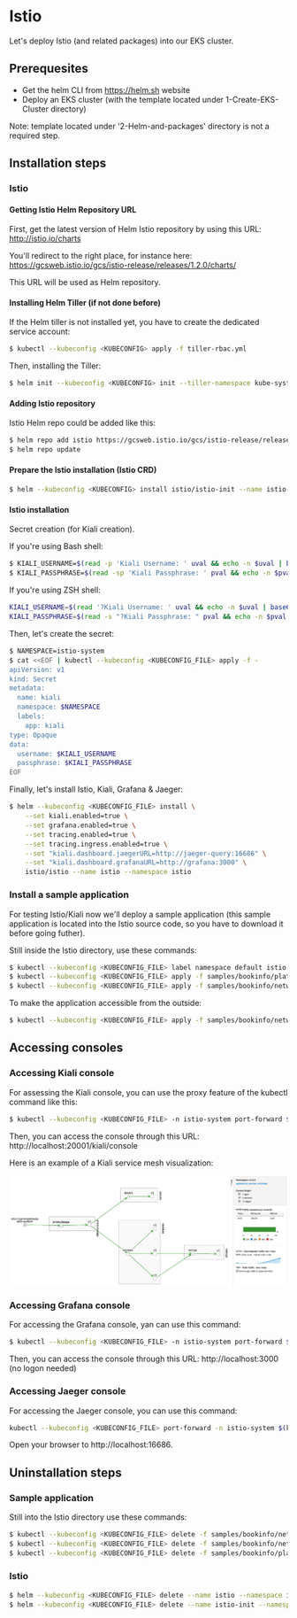 # Istio

Let's deploy Istio (and related packages) into our EKS cluster.

## Prerequesites

- Get the helm CLI from https://helm.sh website
- Deploy an EKS cluster (with the template located under 1-Create-EKS-Cluster directory)

Note: template located under '2-Helm-and-packages' directory is not a required 
step.

## Installation steps

### Istio

#### Getting Istio Helm Repository URL

First, get the latest version of Helm Istio repository by using this URL:
http://istio.io/charts

You'll redirect to the right place, for instance here:
https://gcsweb.istio.io/gcs/istio-release/releases/1.2.0/charts/ 

This URL will be used as Helm repository.

#### Installing Helm Tiller (if not done before)

If the Helm tiller is not installed yet, you have to create the dedicated
service account:

```bash
$ kubectl --kubeconfig <KUBECONFIG> apply -f tiller-rbac.yml
```

Then, installing the Tiller:

```bash
$ helm init --kubeconfig <KUBECONFIG> init --tiller-namespace kube-system --service-account tiller
```

#### Adding Istio repository

Istio Helm repo could be added like this:

```bash
$ helm repo add istio https://gcsweb.istio.io/gcs/istio-release/releases/1.2.0/charts/
$ helm repo update
```

#### Prepare the Istio installation (Istio CRD)

```bash
$ helm --kubeconfig <KUBECONFIG> install istio/istio-init --name istio-init
```

#### Istio installation 

Secret creation (for Kiali creation).

If you're using Bash shell:

```bash
$ KIALI_USERNAME=$(read -p 'Kiali Username: ' uval && echo -n $uval | base64)
$ KIALI_PASSPHRASE=$(read -sp 'Kiali Passphrase: ' pval && echo -n $pval | base64)
```

If you're using ZSH shell:
```bash
KIALI_USERNAME=$(read '?Kiali Username: ' uval && echo -n $uval | base64)
KIALI_PASSPHRASE=$(read -s "?Kiali Passphrase: " pval && echo -n $pval | base64)
```

Then, let's create the secret:

```bash
$ NAMESPACE=istio-system
$ cat <<EOF | kubectl --kubeconfig <KUBECONFIG_FILE> apply -f -
apiVersion: v1
kind: Secret
metadata:
  name: kiali
  namespace: $NAMESPACE
  labels:
    app: kiali
type: Opaque
data:
  username: $KIALI_USERNAME
  passphrase: $KIALI_PASSPHRASE
EOF
```

Finally, let's install Istio, Kiali, Grafana & Jaeger:

```bash
$ helm --kubeconfig <KUBECONFIG_FILE> install \
    --set kiali.enabled=true \
    --set grafana.enabled=true \
    --set tracing.enabled=true \
    --set tracing.ingress.enabled=true \
    --set "kiali.dashboard.jaegerURL=http://jaeger-query:16686" \
    --set "kiali.dashboard.grafanaURL=http://grafana:3000" \
    istio/istio --name istio --namespace istio
```

### Install a sample application

For testing Istio/Kiali now we'll deploy a sample application (this sample 
application is located into the Istio source code, so you have to download it 
before going futher).

Still inside the Istio directory, use these commands:

```bash
$ kubectl --kubeconfig <KUBECONFIG_FILE> label namespace default istio-injection=enabled
$ kubectl --kubeconfig <KUBECONFIG_FILE> apply -f samples/bookinfo/platform/kube/bookinfo.yaml
$ kubectl --kubeconfig <KUBECONFIG_FILE> apply -f samples/bookinfo/networking/destination-rule-all.yaml
```

To make the application accessible from the outside:

```bash
$ kubectl --kubeconfig <KUBECONFIG_FILE> apply -f samples/bookinfo/networking/bookinfo-gateway.yaml
```

## Accessing consoles

### Accessing Kiali console

For assessing the Kiali console, you can use the proxy feature of the kubectl command like this:

```bash
$ kubectl --kubeconfig <KUBECONFIG_FILE> -n istio-system port-forward $(kubectl --kubeconfig <KUBECONFIG_FILE> -n istio-system get pod -l app=kiali -o jsonpath='{.items[0].metadata.name}') 20001:20001
```

Then, you can access the console through this URL: http://localhost:20001/kiali/console

Here is an example of a Kiali service mesh visualization:

![versioned](images/kiali_versioned_app.png)

### Accessing Grafana console

For accessing the Grafana console, yan can use this command:

```bash
$ kubectl --kubeconfig <KUBECONFIG_FILE> -n istio-system port-forward $(kubectl --kubeconfig <KUBECONFIG_FILE> -n istio-system get pod -l app=grafana -o jsonpath='{.items[0].metadata.name}') 3000:3000 &
```

Then, you can access the console through this URL: http://localhost:3000 (no logon needed)

### Accessing Jaeger console

For accessing the Jaeger console, you can use this command:

```bash
kubectl --kubeconfig <KUBECONFIG_FILE> port-forward -n istio-system $(kubectl --kubeconfig <KUBECONFIG_FILE> get pod -n istio-system -l app=jaeger -o jsonpath='{.items[0].metadata.name}') 16686:16686
```

Open your browser to http://localhost:16686.

## Uninstallation steps

### Sample application

Still into the Istio directory use these commands:

```bash
$ kubectl --kubeconfig <KUBECONFIG_FILE> delete -f samples/bookinfo/networking/bookinfo-gateway.yaml
$ kubectl --kubeconfig <KUBECONFIG_FILE> delete -f samples/bookinfo/networking/destination-rule-all.yaml
$ kubectl --kubeconfig <KUBECONFIG_FILE> delete -f samples/bookinfo/platform/kube/bookinfo.yaml
```

### Istio

```bash
$ helm --kubeconfig <KUBECONFIG_FILE> delete --name istio --namespace istio --purge 
$ helm --kubeconfig <KUBECONFIG_FILE> delete --name istio-init --namespace istio --purge 
```
